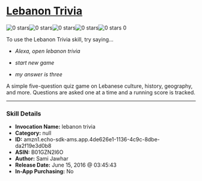 # [Lebanon Trivia](http://alexa.amazon.com/#skills/amzn1.echo-sdk-ams.app.4de626e1-1136-4c9c-8dbe-da2f19e3d0b8)
![0 stars](../../images/ic_star_border_black_18dp_1x.png)![0 stars](../../images/ic_star_border_black_18dp_1x.png)![0 stars](../../images/ic_star_border_black_18dp_1x.png)![0 stars](../../images/ic_star_border_black_18dp_1x.png)![0 stars](../../images/ic_star_border_black_18dp_1x.png) 0

To use the Lebanon Trivia skill, try saying...

* *Alexa, open lebanon trivia*

* *start new game*

* *my answer is three*

A simple five-question quiz game on Lebanese culture, history, geography, and more. Questions are asked one at a time and a running score is tracked.

***

### Skill Details

* **Invocation Name:** lebanon trivia
* **Category:** null
* **ID:** amzn1.echo-sdk-ams.app.4de626e1-1136-4c9c-8dbe-da2f19e3d0b8
* **ASIN:** B01GZN2I6O
* **Author:** Sami Jawhar
* **Release Date:** June 15, 2016 @ 03:45:43
* **In-App Purchasing:** No
